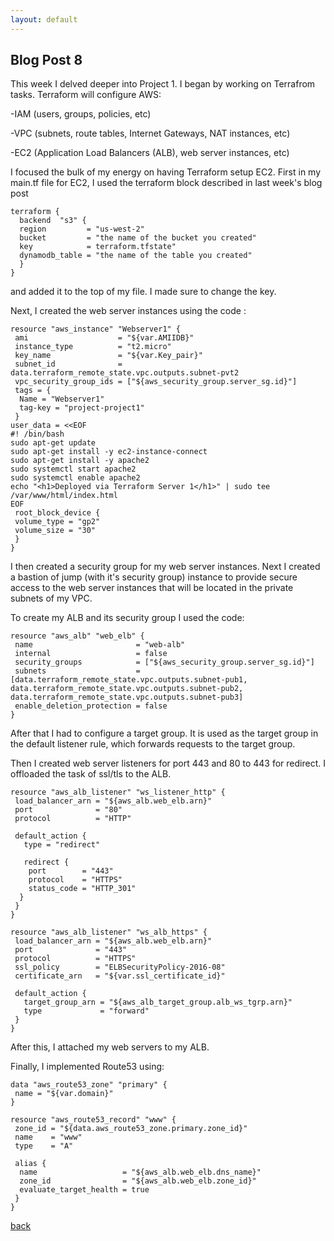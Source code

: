 ```yaml
---
layout: default
---
```


## Blog Post 8



This week I delved deeper into Project 1. I began by working on Terrafrom tasks. Terraform will configure AWS:

-IAM (users, groups, policies, etc)

-VPC (subnets, route tables, Internet Gateways, NAT instances, etc)

-EC2 (Application Load Balancers (ALB), web server instances, etc)

I focused the bulk of my energy on having Terraform setup EC2. First in my main.tf file for EC2, I used the terraform block described in last week's blog post

    terraform {
      backend  "s3" {
      region         = "us-west-2"
      bucket         = "the name of the bucket you created"
      key            = terraform.tfstate" 
      dynamodb_table = "the name of the table you created"
      }
    }    

and added it to the top of my file. I made sure to change the key.  

Next, I created the web server instances using the code : 

    resource "aws_instance" "Webserver1" {
     ami                    = "${var.AMIIDB}"
     instance_type          = "t2.micro"
     key_name               = "${var.Key_pair}"
     subnet_id              = data.terraform_remote_state.vpc.outputs.subnet-pvt2
     vpc_security_group_ids = ["${aws_security_group.server_sg.id}"]
     tags = {
      Name = "Webserver1"
      tag-key = "project-project1"
     }
    user_data = <<EOF
    #! /bin/bash
    sudo apt-get update
    sudo apt-get install -y ec2-instance-connect
    sudo apt-get install -y apache2
    sudo systemctl start apache2
    sudo systemctl enable apache2
    echo "<h1>Deployed via Terraform Server 1</h1>" | sudo tee /var/www/html/index.html
    EOF
     root_block_device {
     volume_type = "gp2"
     volume_size = "30"
     }
    } 
    
I then created a security group for my web server instances. Next I created a bastion of jump (with it's security group) instance to provide secure access to the web server instances that will be located in the private subnets of my VPC.

To create my ALB and its security group I used the code:

    resource "aws_alb" "web_elb" {
     name                       = "web-alb"
     internal                   = false
     security_groups            = ["${aws_security_group.server_sg.id}"]
     subnets                    = [data.terraform_remote_state.vpc.outputs.subnet-pub1, data.terraform_remote_state.vpc.outputs.subnet-pub2, data.terraform_remote_state.vpc.outputs.subnet-pub3]
     enable_deletion_protection = false
    }
    
After that I had to configure a target group. It is used as the target group in the default listener rule, which forwards requests to the target group.

Then I created web server listeners for port 443 and 80 to 443 for redirect. I offloaded the task of ssl/tls to the ALB.

    resource "aws_alb_listener" "ws_listener_http" {
     load_balancer_arn = "${aws_alb.web_elb.arn}"
     port              = "80"
     protocol          = "HTTP"

     default_action {
       type = "redirect"

       redirect {
        port        = "443"
        protocol    = "HTTPS"
        status_code = "HTTP_301"
      }
     }
    }

    resource "aws_alb_listener" "ws_alb_https" {
     load_balancer_arn = "${aws_alb.web_elb.arn}"
     port              = "443"
     protocol          = "HTTPS"
     ssl_policy        = "ELBSecurityPolicy-2016-08"
     certificate_arn   = "${var.ssl_certificate_id}"

     default_action {
       target_group_arn = "${aws_alb_target_group.alb_ws_tgrp.arn}"
       type             = "forward"
     }
    }
    
After this, I attached my web servers to my ALB. 

Finally, I implemented Route53 using:
    
    
    data "aws_route53_zone" "primary" {
     name = "${var.domain}"
    }
  
    resource "aws_route53_record" "www" {
     zone_id = "${data.aws_route53_zone.primary.zone_id}"
     name    = "www"
     type    = "A"

     alias {
      name                   = "${aws_alb.web_elb.dns_name}"
      zone_id                = "${aws_alb.web_elb.zone_id}"
      evaluate_target_health = true
     }
    }





[back](../blog.html)
